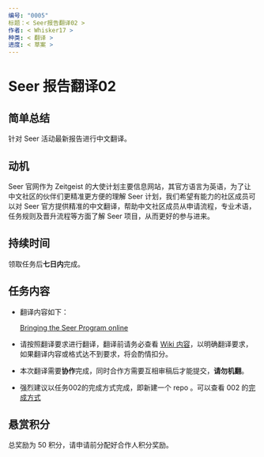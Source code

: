 ```yaml
---
编号: "0005"
标题：< Seer报告翻译02 >
作者: < Whisker17 >
种类: < 翻译 >
进度: < 草案 >
---
```


# Seer 报告翻译02

## 简单总结

针对 Seer 活动最新报告进行中文翻译。

## 动机

Seer 官网作为 Zeitgeist 的大使计划主要信息网站，其官方语言为英语，为了让中文社区的伙伴们更精准更方便的理解 Seer 计划，我们希望有能力的社区成员可以对 Seer 官方提供精准的中文翻译，帮助中文社区成员从申请流程，专业术语，任务规则及晋升流程等方面了解 Seer 项目，从而更好的参与进来。

## 持续时间

领取任务后**七日内**完成。

## 任务内容

- 翻译内容如下：

  [Bringing the Seer Program online](https://zeitgeist-seer.com/report/bringing-the-seer-program-online)

- 请按照翻译要求进行翻译，翻译前请务必查看 [Wiki 内容](https://github.com/zeitgeistpm/Seer-For-China/wiki)，以明确翻译要求，如果翻译内容或格式达不到要求，将会酌情扣分。

- 本次翻译需要**协作**完成，同时合作方需要互相审稿后才能提交，**请勿机翻**。

- 强烈建议以任务002的完成方式完成，即新建一个 repo 。可以查看 002 的[完成方式](https://github.com/zjj104/Zeitgeist-Seer)

## 悬赏积分

总奖励为 50 积分，请申请前分配好合作人积分奖励。

